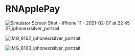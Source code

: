 # RNApplePay

![Simulator Screen Shot - iPhone 11 - 2021-02-07 at 22 45 27_iphonexrsilver_portrait](https://user-images.githubusercontent.com/25927724/107169593-0a636480-699d-11eb-90a1-0e954f2beaf3.png)

![IMG_8162_iphonexrsilver_portrait](https://user-images.githubusercontent.com/25927724/107169599-0e8f8200-699d-11eb-97b4-46b93439a7ce.png)


![IMG_8163_iphonexrsilver_portrait](https://user-images.githubusercontent.com/25927724/107169607-12bb9f80-699d-11eb-87d2-6dff68320ea2.png)

